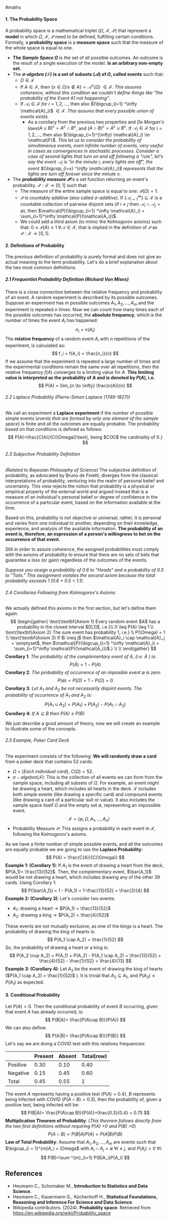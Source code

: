 #maths 
####  1. The Probability Space
A probability space is a mathematical triplet ($\Omega$, $\mathcal{F}$, $\mathcal{P}$) that represent a **model** in which $\Omega$, $\mathcal{F}$, $\mathcal{P}$ need to be defined, fulfilling certain conditions. Formally, a **probability space** is a **measure space** such that the measure of the whole space is equal to one.

- **The *Sample Space $\Omega$*** is the set of all possible outcomes. An outcome is the result of a single execution of the model. **Is an arbitrary non-empty set.**
- The ***$\mathbf{\sigma}$-algebra ($\mathcal{F}$)*** **is a set of subsets ($\mathcal{A}$) of $\Omega$, called events** such that:
	- $\Omega \in \mathcal{F}$
	- If $A \in \mathcal{F}$, then $\{x \in \Omega / x \notin A\} = \mathcal{A}^{c}(\Omega)$ $\in \mathcal{F}$. *This assures coherence, without this condition we couldn't define things like "the probability of the Event A1 not happening"*.
	- If $\mathcal{A}_i \in \mathcal{F}$ $for$ $i=1,2,...,$ then also $(\bigcup_{i=1} ^\infty \mathcal{A}_i)$ $\in \mathcal{F}$. *This assures that every possible union of events exists.*
		- As a corollary from the previous two properties and *De Morgan's laws*$(A \cup B)^c = A^c \cap B^c$, and ($A \cap B)^c = A^c \cup B^c$. If $\mathcal{A}_i \in \mathcal{F}$ for $i=1,2,...,$ then also $(\bigcap_{i=1}^{\infty} \mathcal{A}_i) \in \mathcal{F}$. *This let us to consider the probability of simultaneous events, even infinite number of events, very useful in cases as convergences in stochastic processes. Consider a case of several lights that turn on and off following a "rule", let's say the event $\mathcal{A}_i$ is "in the minute i, every lights are off", the event $(\bigcap_{i=x} ^\infty \mathcal{A}_i)$ represents that the lights are turn off forever since the minute x.*
- The ***probability measure $\mathcal{P}$*** is a set function returning an event's probability. $\mathcal{P} : \mathcal{F} \rightarrow [0,1]$ such that:
	- The measure of the entire sample space is equal to one: $\mathcal{P}(\Omega)=1$.
	- $\mathcal{P}$ is countably additive (also called $\sigma$-*additive*). If $\{\mathcal{A}_{i=1}^{\infty}\} \subseteq \mathcal{F}$ is a countable collection of pairwise disjoint sets (if $i \neq j$ then $\mathcal{A}_i \cap \mathcal{A}_j = \emptyset$), then $\mathcal{P}(\bigcup_{i=1} ^\infty \mathcal{A}_i) = \sum_{i=1}^\infty \mathcal{P}(\mathcal{A_i})$.
	- We could add a third axiom (to mimic the Kolmogorov axioms) such that:  $0 \leq \mathcal{P}(A) \leq 1$  $\forall \mathcal{A} \in \mathcal{F}$, that is implied in the definition of $\mathcal{P}$ as $\mathcal{P} :\mathcal{F} \rightarrow [0,1]$.

#### 2. Definitions of Probability
The previous definition of probability is purely formal and does not give an actual meaning to the term probability. Let's do a brief explanation about the two most common definitions. 
##### **2.1 Frequentist Probability Definition (Richard Von Mises)**
There is a close connection between the relative frequency and probability of an event. A random experiment is described by its possible outcomes. Suppose an experiment has $m$ possible outcomes $A_1, A_2, ..., A_m$  and the experiment is repeated n times. Now we can count how many times each of the possible outcomes has occurred, the **absolute frequency**, which is the number of times the event  $A_i$  has happened:
$$
n_i = n(A_i)
$$
The **relative frequency** of a random event  $A_i$  with $n$ repetitions of the experiment, is calculated as:
$$
f_i = f(A_i) = \frac{n_i}{n}
$$
If we assume that the experiment is repeated a large number of times and the experimental conditions remain the same over all repetitions, then the relative frequency $f(A)$ converges to a limiting value for $A$. **This limiting value is interpreted as the probability of $A$ and is denoted by $P(A)$, i.e.**
$$
P(A) = \lim_{n \to \infty} \frac{n(A)}{n}
$$

###### 2.2 Laplace Probability (Pierre-Simon Laplace (1749-1827))
We call an experiment a **Laplace experiment** if the number of possible simple events (*events that are formed by only one element of the sample space*) is finite and all the outcomes are equally probable. The probability based on that conditions is defined as follows:
$$
P(A)=\frac{C(A)}{C(\Omega)}\text{, being $C(X)$ the cardinality of X.}
$$

###### 2.3 Subjective Probability Definition
*(Related to Bayesian Philosophy of Science)*
The subjective definition of probability, as advocated by Bruno de Finetti, diverges from the classical interpretations of probability, venturing into the realm of personal belief and uncertainty. This view rejects the notion that probability is a physical or empirical property of the external world and argued instead that is a measure of an individual's  personal belief or degree of confidence in the occurrence of a particular event, based on the information available at the time.

Based on this, probability is not objective or universal; rather, it is personal and varies from one individual to another, depending on their knowledge, experience, and analysis of the available information. **The probability of an event is, therefore, an expression of a person's willingness to bet on the occurrence of that event.**

Still in order to assure coherence, the assigned probabilities must comply with the axioms of probability to ensure that there are no sets of bets that guarantee a loss (or gain) regardless of the outcomes of the events.

*Suppose you assign a probability of 0.6 to "Heads" and a probability of 0.5 to "Tails." This assignment violates the second axiom because the total probability exceeds 1 (0.6 + 0.5 = 1.1).* 

###### 2.4 Corollaries Following from Kolmogorov's Axioms
We actually defined this axioms in the first section, but let's define them again:
$$
\begin{gather}
\text{\textbf{Axiom 1} Every random event $A$ has a probability in the closed interval $[0,1]$, i.e.}\\
0 \leq P(A) \leq 1 \\
\text{\textbf{Axiom 2} The sure event has probability 1, i.e.} \\
P(\Omega) = 1 \\
\text{\textbf{Axiom 3} If $i \neq j$ then $\mathcal{A}_i \cap \mathcal{A}_j = \emptyset$, then $\mathcal{P}(\bigcup_{i=1} ^\infty \mathcal{A}_i) = \sum_{i=1}^\infty \mathcal{P}(\mathcal{A_i})$.} \\
\\
\end{gather}
$$
**Corollary 1**: *The probability of the complementary event of A, (i.e. $\bar{A}$ ) is:*
$$
P(\bar{A}) = 1 - P(A)   
$$
**Corollary 2**: *The probability of occurrence of an imposible event $\emptyset$ is zero:*
$$
P(\emptyset)=P(\bar{\Omega}) = 1-P(\Omega) = 0
$$
**Corollary 3**: *Let $A_1$ and $A_2$ be not necessarily disjoint events. The probability of occurrence of $A_1$ and $A_2$ is:*
$$
P(A_1 \cup A_2) = P(A_1) + P(A_2) - P(A_1 \cap A_2)
$$
**Corollary 4**: *If $A \subseteq B \text{ then } P(A) \leq P(B)$*

We just describe a good amount of theory, now we will create an example to illustrate some of the concepts.

###### 2.5 Example, Poker Card Deck
The experiment consists of the following: **We will randomly draw a card** from a poker deck that contains 52 cards:

- $\Omega$ = {*Each individual card*},  $C(\Omega) = 52$.
- $\sigma-algebra (\mathcal{F})$:   This is the collection of all events we can form from the sample space, including all subsets of $\Omega$. For example, an event might be drawing a heart, which includes all hearts in the deck. $\mathcal{F}$  includes both simple events (like drawing a specific card) and compound events (like drawing a card of a particular suit or value). It also includes the sample space itself $\Omega$ and the empty set $\emptyset$, representing an impossible event. 
$$
\mathcal{F} = \{\emptyset,\Omega, A_1, ..., A_n \}
$$
- Probability Measure  $\mathcal{P}$: This assigns a probability in each event in $\mathcal{F}$, following the Kolmogorov's axioms.

As we have a finite number of  simple possible events, and all the outcomes are equally probable we are going to use the **Laplace Probability**:
$$
P(A) = \frac{C(A)}{C(\Omega)}
$$
**Example 1: (Corollary 1)**:
If $A_1$ is the event of drawing a heart from the deck, $P(A_1)= \frac{13}{52}$. Then, the complementary event, $\bar{A_1}$ would be not drawing a heart, which includes drawing any of the other 39 cards. Using Corollary 1:
$$
P(\bar{A_1}) = 1 - P(A_1) = 1-\frac{13}{52} = \frac{3}{4}
$$
**Example 2: (Corollary 3)**:
Let's consider two events:
- $A_1$: drawing a heart $\rightarrow$ $P(A_1) = \frac{13}{52}$
- $A_2$: drawing a king $\rightarrow$ $P(A_2) = \frac{4}{52}$

These events are not mutually exclusive, as one of the kings is a heart. The probability of drawing the king of hearts is:
$$
P(A_1 \cap A_2) = \frac{1}{52}
$$
So, the probability of drawing a heart or a king is:
$$
P(A_2 \cup A_2) = P(A_1) + P(A_2) - P(A_1 \cap A_2) = \frac{13}{52} + \frac{4}{52} - \frac{1}{52} = \frac{4}{13}
$$
**Example 3: (Corollary 4)**:
Let $A_3$ be the event of drawing the king of hearts ($P(A_1 \cap A_2) = \frac{1}{52}$ ).
It is trivial that $A_3 \subseteq A_1$, and $P(A_3) \leq P(A_1)$ as expected.

#### 3. Conditional Probability
Let $P(A) > 0$. Then the conditional probability of event $B$ occurring, given that event $A$ has already occurred, is:
$$
P(B|A)= \frac{P(A\cap B)}{P(A)}
$$
We can also define:
$$
P(A|B)= \frac{P(A\cap B)}{P(B)}
$$
Let's say we are doing a COVID test with this relatives frequencies:

|          | Present | Absent | Total(row) |
| -------- | ------- | ------ | ---------- |
| Positive | 0.30    | 0.10   | 0.40       |
| Negative | 0.15    | 0.45   | 0.60       |
| Total    | 0.45    | 0.55   | 1          |

The event $A$ represents having a positive test ($P(A) = 0.4$), $B$ represents being infected with COVID ($P(A \cap B) = 0.3$), then the probability of, given a positive test, being infected will be:
$$
P(B|A)= \frac{P(A\cap B)}{P(A)}=\frac{0.3}{0.4} = 0.75
$$
**Multiplication Theorem of Probability**: (*This theorem follows directly from the two first definitions without requiring P(A) >0 and P(B) >0*)
$$
P(A\cap B)=P(B|A)P(A)=P(A|B)P(B)
$$
**Law of Total Probability**: Assume that $A_1, A_2, ..., A_m$ are events such that $\bigcup_{i = 1}^{m}A_i = \Omega$ with $A_i \cap A_j = \emptyset$ $\forall i \neq j$, and $P(A_i) > 0$ $\forall i$:
$$
P(B)=\sum ^{m}_{i=1} P(B|A_i)P(A_i)
$$



## References
- Heumann C., Schomaker M., **Introduction to Statistics and Data Science**.
- Heumann C., Kauermann G.,  Küchenhoff H., **Statistical Foundations, Reasoning and Inference For Science and Data Science**.
- Wikipedia contributors. (2024). **Probability space**. Retrieved from https://en.wikipedia.org/wiki/Probability_space
